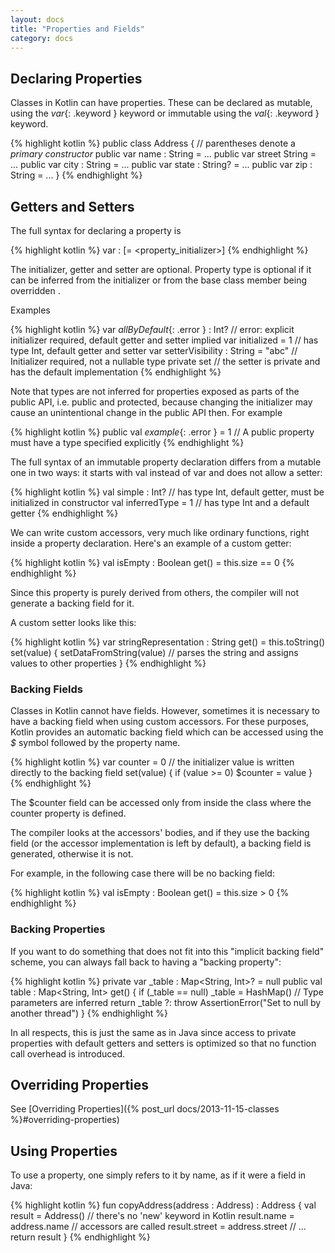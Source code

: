 ```yaml
---
layout: docs
title: "Properties and Fields"
category: docs
---
```


## Declaring Properties

Classes in Kotlin can have properties. These can be declared as mutable, using the *var*{: .keyword } keyword or immutable using the *val*{: .keyword } keyword.

{% highlight kotlin %}
public class Address { // parentheses denote a _primary constructor_
  public var name : String = ...
  public var street String = ...
  public var city : String = ...
  public var state : String? = ...
  public var zip : String = ...
}
{% endhighlight %}

## Getters and Setters

The full syntax for declaring a property is

{% highlight kotlin %}
var <propertyName> : <PropertyType> [= <property_initializer>]
  <getter>
  <setter>
{% endhighlight %}

The initializer, getter and setter are optional. Property type is optional if it can be inferred from the initializer or from the base class member being overridden .

Examples

{% highlight kotlin %}
var *allByDefault*{: .error } : Int? // error: explicit initializer required, default getter and setter implied
var initialized = 1 // has type Int, default getter and setter
var setterVisibility : String = "abc" // Initializer required, not a nullable type
  private set // the setter is private and has the default implementation
{% endhighlight %}

Note that types are not inferred for properties exposed as parts of the public API, i.e. public and protected, because changing the initializer may cause an unintentional change in the public API then. For example

{% highlight kotlin %}
public val *example*{: .error } = 1 // A public property must have a type specified explicitly
{% endhighlight %}

The full syntax of an immutable property declaration differs from a mutable one in two ways: it starts with val instead of var and does not allow a setter:

{% highlight kotlin %}
val simple : Int? // has type Int, default getter, must be initialized in constructor
val inferredType = 1 // has type Int and a default getter
{% endhighlight %}

We can write custom accessors, very much like ordinary functions, right inside a property declaration. Here's an example of a custom getter:

{% highlight kotlin %}
val isEmpty : Boolean
  get() = this.size == 0
{% endhighlight %}

Since this property is purely derived from others, the compiler will not generate a backing field for it.

A custom setter looks like this:

{% highlight kotlin %}
var stringRepresentation : String
  get() = this.toString()
  set(value) {
    setDataFromString(value) // parses the string and assigns values to other properties
  }
{% endhighlight %}

### Backing Fields

Classes in Kotlin cannot have fields. However, sometimes it is necessary to have a backing field when using custom accessors. For these purposes, Kotlin provides
an automatic backing field which can be accessed using the *$* symbol followed by the property name.

{% highlight kotlin %}
var counter = 0 // the initializer value is written directly to the backing field
  set(value) {
    if (value >= 0)
      $counter = value
  }
{% endhighlight %}

The $counter field can be accessed only from inside the class where the counter property is defined.

The compiler looks at the accessors' bodies, and if they use the backing field (or the accessor implementation is left by default), a backing field is generated, otherwise it is not.

For example, in the following case there will be no backing field:

{% highlight kotlin %}
val isEmpty : Boolean
  get() = this.size > 0
{% endhighlight %}


### Backing Properties

If you want to do something that does not fit into this "implicit backing field" scheme, you can always fall back to having a "backing property":

{% highlight kotlin %}
private var _table : Map<String, Int>? = null
public val table : Map<String, Int>
  get() {
    if (_table == null)
      _table = HashMap() // Type parameters are inferred
    return _table ?: throw AssertionError("Set to null by another thread")
  }
{% endhighlight %}

In all respects, this is just the same as in Java since access to private properties with default getters and setters is optimized so that no function call overhead is introduced.

## Overriding Properties

See [Overriding Properties]({% post_url docs/2013-11-15-classes %}#overriding-properties)

## Using Properties

To use a property, one simply refers to it by name, as if it were a field in Java:

{% highlight kotlin %}
fun copyAddress(address : Address) : Address {
  val result = Address() // there's no 'new' keyword in Kotlin
  result.name = address.name // accessors are called
  result.street = address.street
  // ...
  return result
}
{% endhighlight %}
